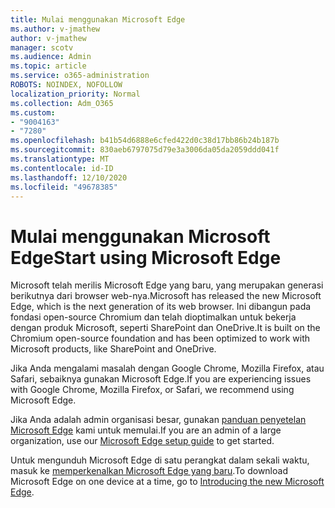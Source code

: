 ```yaml
---
title: Mulai menggunakan Microsoft Edge
ms.author: v-jmathew
author: v-jmathew
manager: scotv
ms.audience: Admin
ms.topic: article
ms.service: o365-administration
ROBOTS: NOINDEX, NOFOLLOW
localization_priority: Normal
ms.collection: Adm_O365
ms.custom:
- "9004163"
- "7280"
ms.openlocfilehash: b41b54d6888e6cfed422d0c38d17bb86b24b187b
ms.sourcegitcommit: 830aeb6797075d79e3a3006da05da2059ddd041f
ms.translationtype: MT
ms.contentlocale: id-ID
ms.lasthandoff: 12/10/2020
ms.locfileid: "49678385"
---
```

# <a name="start-using-microsoft-edge"></a><span data-ttu-id="fb5ff-102">Mulai menggunakan Microsoft Edge</span><span class="sxs-lookup"><span data-stu-id="fb5ff-102">Start using Microsoft Edge</span></span>

<span data-ttu-id="fb5ff-103">Microsoft telah merilis Microsoft Edge yang baru, yang merupakan generasi berikutnya dari browser web-nya.</span><span class="sxs-lookup"><span data-stu-id="fb5ff-103">Microsoft has released the new Microsoft Edge, which is the next generation of its web browser.</span></span> <span data-ttu-id="fb5ff-104">Ini dibangun pada fondasi open-source Chromium dan telah dioptimalkan untuk bekerja dengan produk Microsoft, seperti SharePoint dan OneDrive.</span><span class="sxs-lookup"><span data-stu-id="fb5ff-104">It is built on the Chromium open-source foundation and has been optimized to work with Microsoft products, like SharePoint and OneDrive.</span></span>

<span data-ttu-id="fb5ff-105">Jika Anda mengalami masalah dengan Google Chrome, Mozilla Firefox, atau Safari, sebaiknya gunakan Microsoft Edge.</span><span class="sxs-lookup"><span data-stu-id="fb5ff-105">If you are experiencing issues with Google Chrome, Mozilla Firefox, or Safari, we recommend using Microsoft Edge.</span></span>

<span data-ttu-id="fb5ff-106">Jika Anda adalah admin organisasi besar, gunakan [panduan penyetelan Microsoft Edge](https://go.microsoft.com/fwlink/?linkid=2142423) kami untuk memulai.</span><span class="sxs-lookup"><span data-stu-id="fb5ff-106">If you are an admin of a large organization, use our [Microsoft Edge setup guide](https://go.microsoft.com/fwlink/?linkid=2142423) to get started.</span></span>

<span data-ttu-id="fb5ff-107">Untuk mengunduh Microsoft Edge di satu perangkat dalam sekali waktu, masuk ke [memperkenalkan Microsoft Edge yang baru](https://go.microsoft.com/fwlink/?linkid=2141049).</span><span class="sxs-lookup"><span data-stu-id="fb5ff-107">To download Microsoft Edge on one device at a time, go to [Introducing the new Microsoft Edge](https://go.microsoft.com/fwlink/?linkid=2141049).</span></span>
